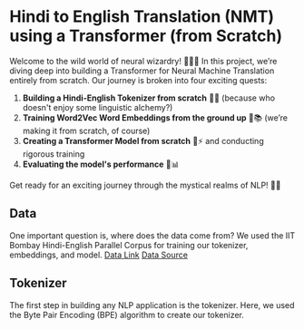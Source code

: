 # Hindi to English Translation (NMT) using a Transformer (from Scratch)

Welcome to the wild world of neural wizardry! 🧙‍♂️✨ In this project, we’re diving deep into building a Transformer for Neural Machine Translation entirely from scratch. Our journey is broken into four exciting quests:

1. **Building a Hindi-English Tokenizer from scratch** 📝🔤 (because who doesn't enjoy some linguistic alchemy?)
2. **Training Word2Vec Word Embeddings from the ground up** 💫📚 (we’re making it from scratch, of course)
3. **Creating a Transformer Model from scratch** 🧠⚡ and conducting rigorous training
4. **Evaluating the model's performance** 🧪📊

Get ready for an exciting journey through the mystical realms of NLP! 🚀🌟


## Data
One important question is, where does the data come from? We used the IIT Bombay Hindi-English Parallel Corpus for training our tokenizer, embeddings, and model.
[Data Link](https://www.cfilt.iitb.ac.in/iitb_parallel/)
[Data Source](https://huggingface.co/datasets/cfilt/iitb-english-hindi)

## Tokenizer
The first step in building any NLP application is the tokenizer. Here, we used the Byte Pair Encoding (BPE) algorithm to create our tokenizer.
